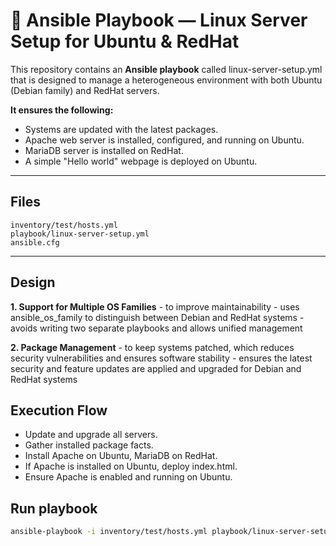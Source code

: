 # 📜 Ansible Playbook — Linux Server Setup for Ubuntu & RedHat

This repository contains an **Ansible playbook** called linux-server-setup.yml that is designed to manage a heterogeneous environment with both Ubuntu (Debian family) and RedHat servers.

**It ensures the following:**

* Systems are updated with the latest packages.
* Apache web server is installed, configured, and running on Ubuntu.
* MariaDB server is installed on RedHat.
* A simple "Hello world" webpage is deployed on Ubuntu.

---

## Files
```
inventory/test/hosts.yml
playbook/linux-server-setup.yml
ansible.cfg
```

---

## Design
**1. Support for Multiple OS Families** - to improve maintainability
    - uses ansible_os_family to distinguish between Debian and RedHat systems
    - avoids writing two separate playbooks and allows unified management

**2. Package Management** - to keep systems patched, which reduces security vulnerabilities and ensures software stability
    - ensures the latest security and feature updates are applied and upgraded for Debian and RedHat systems

## Execution Flow
- Update and upgrade all servers.
- Gather installed package facts.
- Install Apache on Ubuntu, MariaDB on RedHat.
- If Apache is installed on Ubuntu, deploy index.html.
- Ensure Apache is enabled and running on Ubuntu.

## Run playbook
```bash
ansible-playbook -i inventory/test/hosts.yml playbook/linux-server-setup.yml
```

